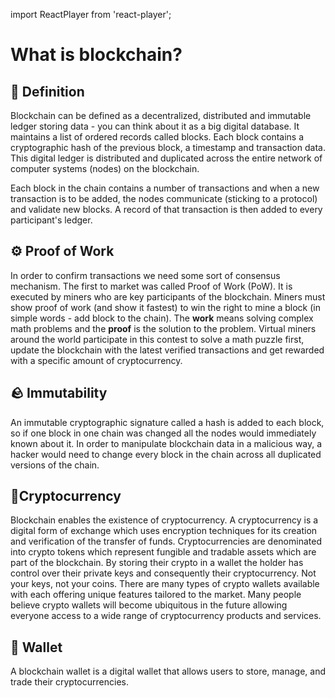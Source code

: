import ReactPlayer from 'react-player';

# What is blockchain?

## 📖 Definition

Blockchain can be defined as a decentralized, distributed and immutable ledger storing data - you can think about it as a big digital database. It maintains a list of ordered records called blocks. Each block contains a cryptographic hash of the previous block, a timestamp and transaction data. This digital ledger is distributed and duplicated across the entire network of computer systems (nodes) on the blockchain.

Each block in the chain contains a number of transactions and when a new transaction is to be added, the nodes communicate (sticking to a protocol) and validate new blocks. A record of that transaction is then added to every participant's ledger.

<ReactPlayer controls url="https://www.youtube.com/watch?v=yubzJw0uiE4" />

## ⚙️ Proof of Work

In order to confirm transactions we need some sort of consensus mechanism. The first to market was called Proof of Work (PoW). It is executed by miners who are key participants of the blockchain. Miners must show proof of work (and show it fastest) to win the right to mine a block (in simple words - add block to the chain). The **work** means solving complex math problems and the **proof** is the solution to the problem. Virtual miners around the world participate in this contest to solve a math puzzle first, update the blockchain with the latest verified transactions and get rewarded with a specific amount of cryptocurrency.

## 🪨 Immutability

An immutable cryptographic signature called a hash is added to each block, so if one block in one chain was changed all the nodes would immediately known about it. In order to manipulate blockchain data in a malicious way, a hacker would need to change every block in the chain across all duplicated versions of the chain.

## 💱Cryptocurrency

Blockchain enables the existence of cryptocurrency. A cryptocurrency is a digital form of exchange which uses encryption techniques for its creation and verification of the transfer of funds.
Cryptocurrencies are denominated into crypto tokens which represent fungible and tradable assets which are part of the blockchain.
By storing their crypto in a wallet the holder has control over their private keys and consequently their cryptocurrency. Not your keys, not your coins. There are many types of crypto wallets available with each offering unique features tailored to the market. Many people believe crypto wallets will become ubiquitous in the future allowing everyone access to a wide range of cryptocurrency products and services.

## 👜 Wallet

A blockchain wallet is a digital wallet that allows users to store, manage, and trade their cryptocurrencies.
